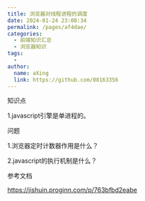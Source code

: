 ```yaml
---
title: 浏览器对线程进程的调度
date: 2024-01-24 23:08:34
permalink: /pages/af4dae/
categories:
  - 前端知识汇总
  - 浏览器知识
tags:
  - 
author: 
  name: aXing
  link: https://github.com/08163356
---
```





知识点

1.javascript引擎是单进程的。

问题

1.浏览器定时计数器作用是什么？

2.javascript的执行机制是什么？



参考文档

https://jishuin.proginn.com/p/763bfbd2eabe